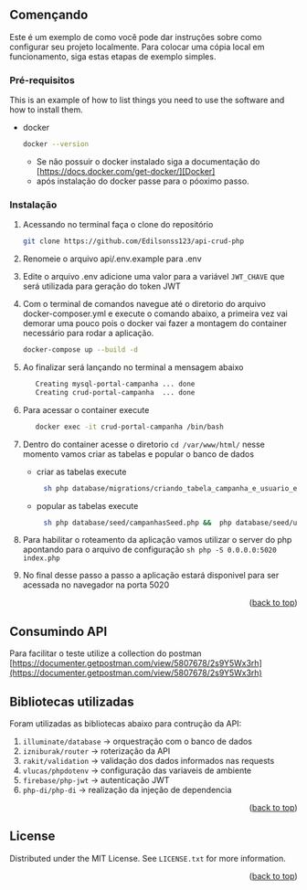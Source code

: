 <!-- GETTING STARTED -->
## Començando

Este é um exemplo de como você pode dar instruções sobre como configurar seu projeto localmente. 
Para colocar uma cópia local em funcionamento, siga estas etapas de exemplo simples. 

### Pré-requisitos

This is an example of how to list things you need to use the software and how to install them.
* docker
  ```sh
  docker --version
  ```
  - Se não possuir o docker instalado siga a documentação do [https://docs.docker.com/get-docker/][Docker]
  - após instalação do docker passe para o póoximo passo.

### Instalação

1. Acessando no terminal faça o clone do repositório
   ```sh
   git clone https://github.com/Edilsonss123/api-crud-php
   ```
2. Renomeie o arquivo api/.env.example para .env
3. Edite o arquivo .env adicione uma valor para a variável ```JWT_CHAVE``` que será utilizada para geração do token JWT
4. Com o terminal de comandos navegue até o diretorio do arquivo docker-composer.yml e execute o comando abaixo, a primeira vez vai demorar uma pouco
pois o docker vai fazer a montagem do container necessário para rodar a aplicação.
   ```sh
   docker-compose up --build -d
   ```
6. Ao finalizar será lançando no terminal a mensagem abaixo
   ```sh
      Creating mysql-portal-campanha ... done
      Creating crud-portal-campanha  ... done
   ```
7. Para acessar o container execute
   ```sh
      docker exec -it crud-portal-campanha /bin/bash
   ```
8. Dentro do container acesse o diretorio ```cd /var/www/html/``` nesse momento vamos criar as tabelas e popular o banco de dados
    - criar as tabelas execute  
     ```sh
          sh php database/migrations/criando_tabela_campanha_e_usuario_e_arquivos_campanha.php
     ```
    - popular as tabelas execute 
     ```sh
          sh php database/seed/campanhasSeed.php &&  php database/seed/usuariosSeed.php
     ```

9. Para habilitar o roteamento da aplicação vamos utilizar o server do php apontando para o arquivo de configuração 
   ```sh php -S 0.0.0.0:5020 index.php```
10. No final desse passo a passo a aplicação estará disponivel para ser acessada no navegador na porta 5020

<p align="right">(<a href="#readme-top">back to top</a>)</p>



## Consumindo API
Para facilitar o teste utilize a collection do postman [https://documenter.getpostman.com/view/5807678/2s9Y5Wx3rh](https://documenter.getpostman.com/view/5807678/2s9Y5Wx3rh)


## Bibliotecas utilizadas

Foram utilizadas as bibliotecas abaixo para contrução da API: 
1. ```illuminate/database``` -> orquestração com o banco de dados
2. ```izniburak/router``` -> roterização da API
3. ```rakit/validation``` -> validação dos dados informados nas requests
4. ```vlucas/phpdotenv``` -> configuração das variaveis de ambiente
5. ```firebase/php-jwt``` -> autenticação JWT
6. ```php-di/php-di``` -> realização da injeção de dependencia

<p align="right">(<a href="#readme-top">back to top</a>)</p>



<!-- LICENSE -->
## License

Distributed under the MIT License. See `LICENSE.txt` for more information.

<p align="right">(<a href="#readme-top">back to top</a>)</p>

